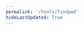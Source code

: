 ```yaml
---
permalink: '/tools/findpwd'
hideLastUpdated: True
---
```

<template>
  <div style='margin-top: 100px;'>
    <el-image class='my-title-img'
      :src="$withBase('/svg/password.svg')"
      draggable="false"></el-image>
    <br>
    <br>
    <el-row :gutter="20">
      <!-- <el-col :span="10"><el-input placeholder="域名 ex: QQ" v-model="domain" clearable></el-input></el-col> -->
      <el-col :span="10">
        <el-autocomplete
          class="my-domain-select"
          v-model="domain"
          :fetch-suggestions="querySearch"
          placeholder="请输入域名"
          @select="handleSelect"
        ></el-autocomplete></el-col>
      <el-col :span="10"><el-input placeholder="密钥" v-model="serial" show-password></el-input></el-col>
      <el-col :span="4"><el-button @click='calc' icon="el-icon-search" ></el-button></el-col>
    </el-row>
    <br>
    <el-divider>
      <el-tooltip content="点击复制" placement="bottom" effect="light">
        <button class="cpbtn" ref="copyButton" :data-clipboard-text="result" type="text">{{ result }}</button>
      </el-tooltip>
    </el-divider>
    <el-collapse>
      <el-collapse-item title="关于">
        <p>密码长度是恒定的 16 位，且包含特殊字符，如果部分平台不支持这个长度，就各取所需。</p>
        <p>密钥请妥善保管，加密算法公开。</p>
        <p>密码根据密钥本地生成，不涉及数据上传，平台不保存密码。</p>
      </el-collapse-item>
    </el-collapse>
  </div>
  <!-- <el-input id="copyInput" readonly v-model="result"></el-input>
  <el-button ref="copyButton" data-clipboard-target="copyInput">复制</el-button> -->
</template>




<style>
.my-title-img {
  width: 20rem; 
  margin: 0 auto;
  display: block;
}
.my-domain-select {
  width: 100%;
}
.cpbtn {
  border: none;
  background: none;
  cursor: pointer;
  color: #46bd87;
}
</style>

<script>

import md5 from 'js-md5'
import Clipboard from 'clipboard';

export default {
  data() {
    return {
      domain: '',
      serial: '',
      result: '密码'
    }
  },

  methods: {
    /*
    Python 脚本
    a = ["QQ", "Google", "weixin", "163", "bilibili", "weibo", "outlook", "github", "tencent", "iCloud "]
    for i in a:
        print('{ "value": "', i,'" },', sep="")
    */

    querySearch(queryString ,cb) {
      cb([
        { "value": "QQ" },
        { "value": "Google" },
        { "value": "weixin" },
        { "value": "163" },
        { "value": "bilibili" },
        { "value": "baidu" },
        { "value": "weibo" },
        { "value": "outlook" },
        { "value": "github" },
        { "value": "tencent" },
        { "value": "iCloud " },
        { "value": "jd" },
        { "value": "aliyun" },
        { "value": "zhihu" }
      ]);
    },
    
    calc() {
      const dict = 'ABCDEFGHIJKLMNPQRSTUVWXYZabcdefghijkmnopqrstuvwxyz23456789=&+#%-';
      var domain = this.domain.toUpperCase();
      var result = '';

      if (this.serial.length < 6) {
        this.$message.error('密钥长度过短');
        result = '';
      }else {
        var md5Serial = md5(domain + this.serial);
        var frontFixed = []
        frontFixed.push(dict.slice(0, 25)[eval("0x" + md5Serial.slice(0, 2)) % 25])
        frontFixed.push(dict.slice(25, 50)[eval("0x" + md5Serial.slice(2, 4)) % 25])
        frontFixed.push(dict.slice(50, 58)[eval("0x" + md5Serial.slice(4, 6)) % 8])
        frontFixed.push(dict.slice(58, 64)[eval("0x" + md5Serial.slice(6, 8)) % 6])

        for (var i = 0; i < 4; i++) {
          result += frontFixed.splice(eval("0x" + md5Serial[i*2]) % (4 - i), 1)
        }

        for (var i = 4; i < 16; i++) {
          result += dict[eval("0x" + md5Serial.slice(2*i, 2*i + 2)) % 64]
        }

        this.$notify({
          title: '成功',
          message: '密码已经成功生成',
          type: 'success'
        });
      }

      this.result = result;
    },

    // 初始化复制插件    
    initClipboard() {      
      const clipboard = new Clipboard(this.$refs.copyButton);      
      clipboard.on('success', (e) => {        
        this.$notify({
          title: '成功',
          message: '密码复制成功',
          type: 'success'
        });    
      });      
      clipboard.on('error', (e) => {    
        this.$message.error('复制失败，请再次尝试');
      });
    },

    handleSelect() {
      console.log("Yeah");
    }
  },

  mounted() {    
    this.initClipboard();  
  }
}
</script>
